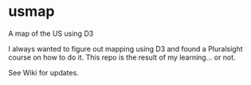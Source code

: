 # usmap
A map of the US using D3

I always wanted to figure out mapping using D3 and found a Pluralsight course on how to do it. This repo is the result of my learning... or not.

See Wiki for updates.